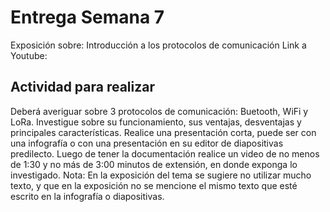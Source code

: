 # Entrega Semana 7

Exposición sobre: Introducción a los protocolos de comunicación
Link a Youtube: 

## Actividad para realizar
Deberá averiguar sobre 3 protocolos de comunicación: Buetooth, WiFi y LoRa. Investigue sobre
su funcionamiento, sus ventajas, desventajas y principales características.
Realice una presentación corta, puede ser con una infografía o con una presentación en su
editor de diapositivas predilecto.
Luego de tener la documentación realice un video de no menos de 1:30 y no más de 3:00
minutos de extensión, en donde exponga lo investigado.
Nota: En la exposición del tema se sugiere no utilizar mucho texto, y que en la exposición
no se mencione el mismo texto que esté escrito en la infografía o diapositivas.
